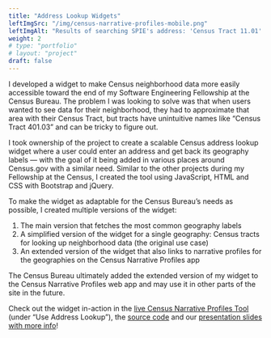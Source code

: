 ```yaml
---
title: "Address Lookup Widgets"
leftImgSrc: "/img/census-narrative-profiles-mobile.png"
leftImgAlt: "Results of searching SPIE's address: 'Census Tract 11.01' & its narrative profile link."
weight: 2
# type: "portfolio"
# layout: "project"
draft: false
---
```


I developed a widget to make Census neighborhood data more easily accessible toward the end of my Software Engineering Fellowship at the Census Bureau. The problem I was looking to solve was that when users wanted to see data for their neighborhood, they had to approximate that area with their Census Tract, but tracts have unintuitive names like “Census Tract 401.03” and can be tricky to figure out.

I took ownership of the project to create a scalable Census address lookup widget where a user could enter an address and get back its geography labels — with the goal of it being added in various places around Census.gov with a similar need. Similar to the other projects during my Fellowship at the Census, I created the tool using JavaScript, HTML and CSS with Bootstrap and jQuery.

To make the widget as adaptable for the Census Bureau’s needs as possible, I created multiple versions of the widget:

1. The main version that fetches the most common geography labels
2. A simplified version of the widget for a single geography: Census tracts for looking up neighborhood data (the original use case)
3. An extended version of the widget that also links to narrative profiles for the geographies on the Census Narrative Profiles app

The Census Bureau ultimately added the extended version of my widget to the Census Narrative Profiles web app and may use it in other parts of the site in the future.

Check out the widget in-action in the [live Census Narrative Profiles Tool](https://www.census.gov/acs/www/data/data-tables-and-tools/narrative-profiles/) (under “Use Address Lookup”), the [source code](https://github.com/kmxtaylor/address-lookup-widget) and our [presentation slides with more info](https://docs.google.com/presentation/d/1DdZueQ0q6X1-RabHOYPNUKv0fdWU-Hvc4-ss1xGjmQ4/edit?usp=drive_link)!
